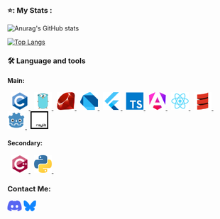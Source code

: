 ### ⭐: My Stats :

![Anurag's GitHub stats](https://github-readme-stats-chi-jade-92.vercel.app/api?username=Adriwang&show_icons=true&theme=radical)

[![Top Langs](https://github-readme-stats.vercel.app/api/top-langs/?username=Adriwang&layout=donut&theme=radical)](github-readme-stats-chi-jade-92.vercel.app)

<h3 align="left">🛠 Language and tools</h3>

<div align="left">

  <div>
    
  <h4>
    Main:
  </h4>
  &nbsp;
  <a href="https://www.open-std.org/jtc1/sc22/wg14/">
    <img src="Icons/C.svg" height="40" alt="C logo" />
  </a>
  &nbsp;
  <a href="https://go.dev/">
    <img src="Icons/Go.svg" height="40" alt="Go logo"  />
  </a>
  &nbsp;
  <a href="https://www.ruby-lang.org/en/">
    <img src="Icons/Ruby.svg" height="40" alt="Ruby logo"  />
  </a>
  &nbsp;
  <a href="https://dart.dev/">
    <img src="Icons/Dart.svg" height="40" alt="Dart Logo"  />
  </a>
  &nbsp;
  <a href="https://flutter.dev/">
    <img src="Icons/Flutter.svg" height="40" alt="Flutter Logo"  />
  </a>
  &nbsp;
  <a href="https://www.typescriptlang.org/">
    <img src="Icons/TypeScript.svg" height="40" alt="TypeScript logo"  />
  </a>
  &nbsp;
  <a href="https://angular.dev/">
    <img src="Icons/Angular.svg" height="40" alt="AngularJS logo"  />
  </a>
  &nbsp;
  <a href="https://react.dev/">
    <img src="Icons/React.svg" height="40" alt="React logo"  />
  </a>
  &nbsp;
  <a href="https://www.scala-lang.org/">
     <img src="Icons/Scala.svg" height="40" alt="Scala logo"  />
  </a>
  &nbsp;
  <a href="https://godotengine.org/">
    <img src="Icons/Godot.svg" height="40" alt="Godot logo"  />
  </a>
  &nbsp;
  <a href="https://www.raylib.com/">
    <img src="Icons/Raylib.svg" height="40" alt="Raylib logo"  />
  </a>
  </div>

  <div>
    <h4>
      Secondary:
    </h4>
  &nbsp;
  <a href="https://isocpp.org/">
    <img src="Icons/cplusplus.svg" height="40" alt="C++ logo" />
  </a>
  &nbsp;
  <a href="https://www.python.org/">
    <img src="Icons/Python.svg" height="40" alt="Python logo"  />
  </a>
  &nbsp;
  </div>
  
</div>

<h3 align="left">Contact Me:</h3>
<p align="left">
<a href="https://www.discordapp.com/users/511983544269275137" target="blank"><img align="center" src="Icons/Discord.svg" alt="Discord" height="25" /></a>
<a href="https://bsky.app/profile/adriwang.bsky.social" target="blank"><img align="center" src="Icons/Bluesky.svg" alt="Bluesky" height="25" /></a>
</p>
